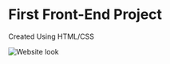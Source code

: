 # First Front-End Project
Created Using HTML/CSS 

![Website look](https://github.com/invalid007/Frontend-1st-project/assets/126184615/dc616d69-10dd-43fe-b19b-340334c29a21)
